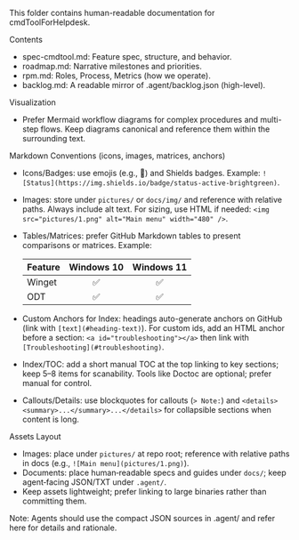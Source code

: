 This folder contains human-readable documentation for cmdToolForHelpdesk.

Contents
- spec-cmdtool.md: Feature spec, structure, and behavior.
- roadmap.md: Narrative milestones and priorities.
- rpm.md: Roles, Process, Metrics (how we operate).
- backlog.md: A readable mirror of .agent/backlog.json (high-level).

Visualization
- Prefer Mermaid workflow diagrams for complex procedures and multi-step flows. Keep diagrams canonical and reference them within the surrounding text.

Markdown Conventions (icons, images, matrices, anchors)
- Icons/Badges: use emojis (e.g., 🚀) and Shields badges. Example: `![Status](https://img.shields.io/badge/status-active-brightgreen)`.
- Images: store under `pictures/` or `docs/img/` and reference with relative paths. Always include alt text. For sizing, use HTML if needed: `<img src="pictures/1.png" alt="Main menu" width="480" />`.
- Tables/Matrices: prefer GitHub Markdown tables to present comparisons or matrices.
  Example:
  
  | Feature | Windows 10 | Windows 11 |
  |:--|:--:|:--:|
  | Winget | ✅ | ✅ |
  | ODT    | ✅ | ✅ |

- Custom Anchors for Index: headings auto-generate anchors on GitHub (link with `[text](#heading-text)`). For custom ids, add an HTML anchor before a section: `<a id="troubleshooting"></a>` then link with `[Troubleshooting](#troubleshooting)`.
- Index/TOC: add a short manual TOC at the top linking to key sections; keep 5–8 items for scanability. Tools like Doctoc are optional; prefer manual for control.
- Callouts/Details: use blockquotes for callouts (`> Note:`) and `<details><summary>...</summary>...</details>` for collapsible sections when content is long.

Assets Layout
- Images: place under `pictures/` at repo root; reference with relative paths in docs (e.g., `![Main menu](pictures/1.png)`).
- Documents: place human‑readable specs and guides under `docs/`; keep agent‑facing JSON/TXT under `.agent/`.
- Keep assets lightweight; prefer linking to large binaries rather than committing them.

Note: Agents should use the compact JSON sources in .agent/ and refer here for details and rationale.
